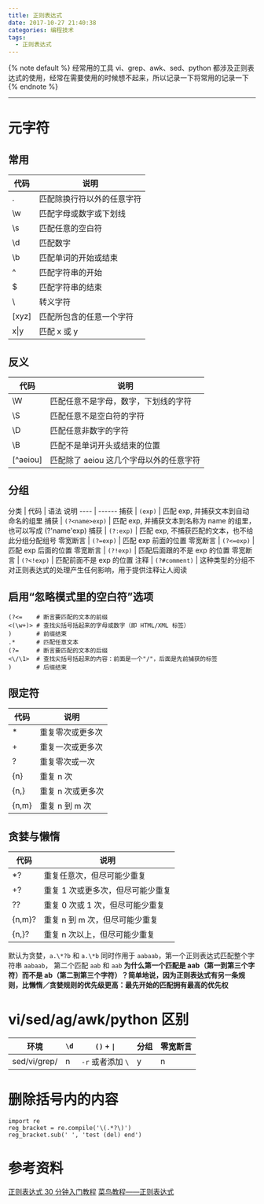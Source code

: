 ```yaml
---
title: 正则表达式
date: 2017-10-27 21:40:38
categories: 编程技术
tags:
  - 正则表达式
---
```


{% note default %}
经常用的工具 vi、grep、awk、sed、python 都涉及正则表达式的使用，经常在需要使用的时候想不起来，所以记录一下将常用的记录一下
{% endnote %}

<!--more-->

---

# 元字符

## 常用
代码      | 说明
----      | ------
.         | 匹配除换行符以外的任意字符
\w        | 匹配字母或数字或下划线
\s        | 匹配任意的空白符
\d        | 匹配数字
\b        | 匹配单词的开始或结束
^         | 匹配字符串的开始
$         | 匹配字符串的结束
\         | 转义字符
[xyz]     | 匹配所包含的任意一个字符
x&#124;y   | 匹配 x 或 y

## 反义
代码     | 说明
----     | ------
\W       | 匹配任意不是字母，数字，下划线的字符
\S       | 匹配任意不是空白符的字符
\D       | 匹配任意非数字的字符
\B       | 匹配不是单词开头或结束的位置
[^aeiou] | 匹配除了 aeiou 这几个字母以外的任意字符

## 分组
分类     | 代码           | 语法	说明
----     | ------
捕获     | `(exp)`        | 匹配 exp, 并捕获文本到自动命名的组里
捕获     | `(?<name>exp)` | 匹配 exp, 并捕获文本到名称为 name 的组里，也可以写成 (?'name'exp)
捕获     | `(?:exp)`      | 匹配 exp, 不捕获匹配的文本，也不给此分组分配组号
零宽断言 | `(?=exp)`      | 匹配 exp 前面的位置
零宽断言 | `(?<=exp)`     | 匹配 exp 后面的位置
零宽断言 | `(?!exp)`      | 匹配后面跟的不是 exp 的位置
零宽断言 | `(?<!exp)`     | 匹配前面不是 exp 的位置
注释     | `(?#comment)`  | 这种类型的分组不对正则表达式的处理产生任何影响，用于提供注释让人阅读

## 启用“忽略模式里的空白符”选项
```
(?<=    # 断言要匹配的文本的前缀
<(\w+)> # 查找尖括号括起来的字母或数字（即 HTML/XML 标签）
)       # 前缀结束
.*      # 匹配任意文本
(?=     # 断言要匹配的文本的后缀
<\/\1>  # 查找尖括号括起来的内容：前面是一个"/"，后面是先前捕获的标签
)       # 后缀结束
```

## 限定符
代码  | 说明
----  | ------
*     | 重复零次或更多次
+     | 重复一次或更多次
?     | 重复零次或一次
{n}   | 重复 n 次
{n,}  | 重复 n 次或更多次
{n,m} | 重复 n 到 m 次

## 贪婪与懒惰
代码   | 说明
----   | ------
*?     | 重复任意次，但尽可能少重复
+?     | 重复 1 次或更多次，但尽可能少重复
??     | 重复 0 次或 1 次，但尽可能少重复
{n,m}? | 重复 n 到 m 次，但尽可能少重复
{n,}?  | 重复 n 次以上，但尽可能少重复

默认为贪婪，``a.\*?b`` 和 ``a.\*b`` 同时作用于 ``aabaab``，第一个正则表达式匹配整个字符串 ``aabaab``， 第二个匹配 ``aab`` 和 ``aab``
**为什么第一个匹配是 aab（第一到第三个字符）而不是 ab（第二到第三个字符）？简单地说，因为正则表达式有另一条规则，比懒惰／贪婪规则的优先级更高：最先开始的匹配拥有最高的优先权**

# vi/sed/ag/awk/python 区别

环境         | `\d` | `()` `+` <code>&#124;</code> | 分组 | 零宽断言
---          | ---  | ---------------              | ---  | ---
sed/vi/grep/ | n    | `-r` 或者添加 ``\``          | y    | n

# 删除括号内的内容
```
import re
reg_bracket = re.compile('\(.*?\)')
reg_bracket.sub(' ', 'test (del) end')
```
# 参考资料
[正则表达式 30 分钟入门教程](http://deerchao.net/tutorials/regex/regex.htm#resources)
[菜鸟教程——正则表达式](http://www.runoob.com/regexp/regexp-intro.html)
